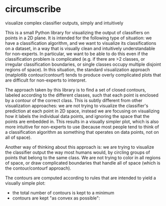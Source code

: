 # circumscribe
visualize complex classifier outputs, simply and intuitively

This is a small Python library for visualizing the output of classifiers on points in a 2D plane. It is intended for the following type of situation: we have a classification algorithm, and we want to visualize its classifications on a dataset, in a way that is visually clean and intuitively understandable for non-experts. In particular, we want to be able to do this even if the classification problem is complicated (e.g. if there are >2 classes, or irregular classification boundaries, or single classes occupy multiple disjoint regions of space). In this situation, the standard visualization approach (matplotlib contour/contourf) tends to produce overly complicated plots that are difficult for non-experts to interpret.

The approach taken by this library is to find a set of closed contours, labeled according to the different classes, such that each point is enclosed by a contour of the correct class. This is subtly different from other visualization approaches: we are not trying to visualize the classifier's prediction at each point in 2D space, instead we are focusing on visualizing how it labels the individual data points, and ignoring the space that the points are embedded in. This results in a visually simpler plot, which is also more intuitive for non-experts to use (because most people tend to think of a classification algorithm as something that operates on data points, not on all of space).

Another way of thinking about this approach is: we are trying to visualize the classifier output the way most humans would, by circling groups of points that belong to the same class. We are not trying to color in all regions of space, or draw complicated boundaries that handle all of space (which is the contour/contourf approach).

The contours are computed according to rules that are intended to yield a visually simple plot:

- the total number of contours is kept to a minimum
- contours are kept "as convex as possible": 


